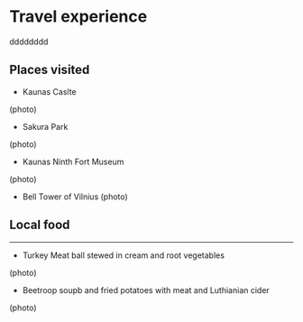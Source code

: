 # Travel experience 
dddddddd
## Places visited

* Kaunas Caslte

(photo)

+ Sakura Park

(photo)

- Kaunas Ninth Fort Museum

(photo)

+ Bell Tower of Vilnius
(photo)

## Local food 
********************************************************************************************************************************************************************************************************************************

* Turkey Meat ball stewed in cream and root vegetables

(photo)

-  Beetroop soupb and fried potatoes with meat and Luthianian cider

  (photo)
